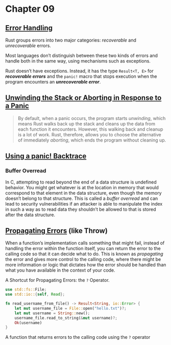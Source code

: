 # Chapter 09

## [Error Handling][error-handling]

Rust groups errors into two major categories: _recoverable_ and _unrecoverable_ errors.

Most languages don’t distinguish between these two kinds of errors and handle both in the same way, using mechanisms such as exceptions.

Rust doesn’t have exceptions. Instead, it has the type `Result<T, E>` for _**recoverable errors**_ and the `panic!` macro that stops execution when the program encounters an _**unrecoverable error**_.

## [Unwinding the Stack or Aborting in Response to a Panic][usorarp]

> By default, when a panic occurs, the program starts _unwinding_, which
> means Rust walks back up the stack and cleans up the data from each function
> it encounters. However, this walking back and cleanup is a lot of work. Rust,
> therefore, allows you to choose the alternative of immediately _aborting_,
> which ends the program without cleaning up.

## [Using a panic! Backtrace][uapbt]

### Buffer Overread

In C, attempting to read beyond the end of a data structure is undefined behavior. You might get whatever is at the location in memory that would correspond to that element in the data structure, even though the memory doesn’t belong to that structure. This is called a _buffer overread_ and can lead to security vulnerabilities if an attacker is able to manipulate the index in such a way as to read data they shouldn’t be allowed to that is stored after the data structure.

## [Propagating Errors][pres] (like Throw)

When a function’s implementation calls something that might fail, instead of handling the error within the function itself, you can return the error to the calling code so that it can decide what to do. This is known as _propagating_ the error and gives more control to the calling code, where there might be more information or logic that dictates how the error should be handled than what you have available in the context of your code.

A Shortcut for Propagating Errors: the `?` Operator.

```rust
use std::fs::File;
use std::io::{self, Read};

fn read_username_from_file() -> Result<String, io::Error> {
    let mut username_file = File::open("hello.txt")?;
    let mut username = String::new();
    username_file.read_to_string(&mut username)?;
    Ok(username)
}
```

A function that returns errors to the calling code using the `?` operator
<!-- links -->
[error-handling]: https://doc.rust-lang.org/stable/book/ch09-00-error-handling.html#error-handling
[usorarp]: https://doc.rust-lang.org/stable/book/ch09-01-unrecoverable-errors-with-panic.html?highlight=unwinding#unwinding-the-stack-or-aborting-in-response-to-a-panic
[uapbt]: https://doc.rust-lang.org/stable/book/ch09-01-unrecoverable-errors-with-panic.html?highlight=unwinding#unwinding-the-stack-or-aborting-in-response-to-a-panic
[pres]: https://doc.rust-lang.org/stable/book/ch09-02-recoverable-errors-with-result.html#propagating-errors
